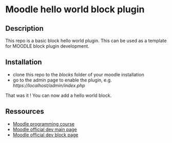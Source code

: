 # Moodle hello world block plugin

## Description 
This repo is a basic block hello world plugin. This can be used as a template for MOODLE block plugin development.

## Installation
* clone this repo to the *blocks* folder of your moodle installation
* go to the admin page to enable the plugin, e.g. *https://localhost/admin/index.php*

That was it ! You can now add a hello world block.

## Ressources
* [Moodle programming course](https://www.youtube.com/playlist?list=PLgfLVzXXIo5q10qVXDVyD-JZVyZL9pCq0)
* [Moodle official dev main page](https://docs.moodle.org/dev/Main_Page)
* [Moodle official dev block page](https://docs.moodle.org/dev/Blocks)